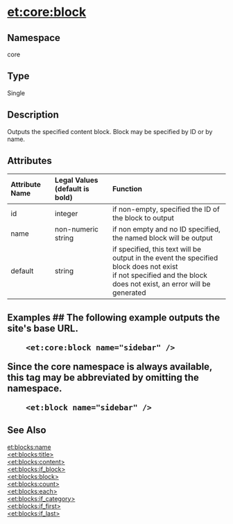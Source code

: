 # <et:core:block> #

## Namespace ##
core

## Type ##
Single

## Description ##
Outputs the specified content block. Block may be specified by ID or by name.

## Attributes ##
|Attribute Name|Legal Values (default is **bold**)|Function|
|:-------------|:---------------------------------|:-------|
|id|integer|if non-empty, specified the ID of the block to output|
|name|non-numeric string|if non empty and no ID specified, the named block will be output|
|default|string|if specified, this text will be output in the event the specified block does not exist<br>if not specified and the block does not exist, an error will be generated</tbody></table>


<h2>Examples ##
The following example outputs the site's base URL.

```
	<et:core:block name="sidebar" />
```


Since the core namespace is always available, this tag may be abbreviated by omitting the namespace.

```
	<et:block name="sidebar" />
```

## See Also ##
[<et:blocks:name>](ETBlocksName.md)<br>
<a href='ETBlocksTitle.md'>&lt;et:blocks:title&gt;</a><br>
<a href='ETBlocksContent.md'>&lt;et:blocks:content&gt;</a><br>
<a href='ETBlocksIfBlock.md'>&lt;et:blocks:if_block&gt;</a><br>
<a href='ETBlocksBlock.md'>&lt;et:blocks:block&gt;</a><br>
<a href='ETBlocksCount.md'>&lt;et:blocks:count&gt;</a><br>
<a href='ETBlocksEach.md'>&lt;et:blocks:each&gt;</a><br>
<a href='ETBlocksIfCategory.md'>&lt;et:blocks:if_category&gt;</a><br>
<a href='ETBlocksIfFirst.md'>&lt;et:blocks:if_first&gt;</a><br>
<a href='ETBlocksIfLast.md'>&lt;et:blocks:if_last&gt;</a><br>